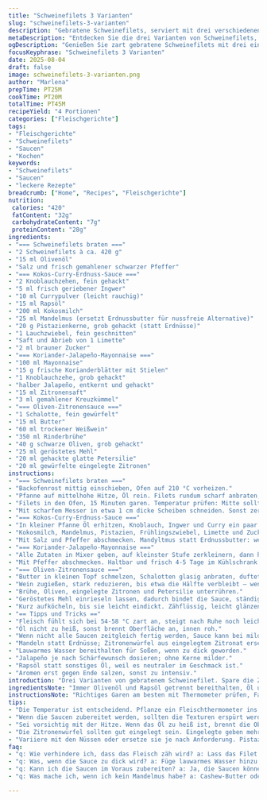 ```yaml
---
title: "Schweinefilets 3 Varianten"
slug: "schweinefilets-3-varianten"
description: "Gebratene Schweinefilets, serviert mit drei verschiedenen Saucen: Kokos-Curry mit Erdnüssen, Koriander-Jalapeño-Mayonnaise und Oliven-Zitronen-Sauce. Alle Komponenten sind leicht abgewandelt, zwei Zutaten getauscht, um Akzente zu setzen und mehr Tiefe zu bringen. Ein Gericht ohne Nüsse und Laktose, gut abgestimmt auf Aroma, Textur und Farbe. Gemacht für 4 Personen, mit praktischen Tipps und sinnlichen Hinweisen zum perfekten Garen und Ausruhen des Fleisches."
metaDescription: "Entdecken Sie die drei Varianten von Schweinefilets, perfekt zubereitet mit aufregenden Saucen. Ideal für ein besonderes Dinner."
ogDescription: "Genießen Sie zart gebratene Schweinefilets mit drei einzigartigen Saucen. Ein Rezept für besondere Anlässe."
focusKeyphrase: "Schweinefilets 3 Varianten"
date: 2025-08-04
draft: false
image: schweinefilets-3-varianten.png
author: "Marlena"
prepTime: PT25M
cookTime: PT20M
totalTime: PT45M
recipeYield: "4 Portionen"
categories: ["Fleischgerichte"]
tags:
- "Fleischgerichte"
- "Schweinefilets"
- "Saucen"
- "Kochen"
keywords:
- "Schweinefilets"
- "Saucen"
- "leckere Rezepte"
breadcrumb: ["Home", "Recipes", "Fleischgerichte"]
nutrition: 
 calories: "420"
 fatContent: "32g"
 carbohydrateContent: "7g"
 proteinContent: "28g"
ingredients:
- "=== Schweinefilets braten ==="
- "2 Schweinefilets à ca. 420 g"
- "15 ml Olivenöl"
- "Salz und frisch gemahlener schwarzer Pfeffer"
- "=== Kokos-Curry-Erdnuss-Sauce ==="
- "2 Knoblauchzehen, fein gehackt"
- "5 ml frisch geriebener Ingwer"
- "10 ml Currypulver (leicht rauchig)"
- "15 ml Rapsöl"
- "200 ml Kokosmilch"
- "25 ml Mandelmus (ersetzt Erdnussbutter für nussfreie Alternative)"
- "20 g Pistazienkerne, grob gehackt (statt Erdnüsse)"
- "1 Lauchzwiebel, fein geschnitten"
- "Saft und Abrieb von 1 Limette"
- "2 ml brauner Zucker"
- "=== Koriander-Jalapeño-Mayonnaise ==="
- "100 ml Mayonnaise"
- "15 g frische Korianderblätter mit Stielen"
- "1 Knoblauchzehe, grob gehackt"
- "halber Jalapeño, entkernt und gehackt"
- "15 ml Zitronensaft"
- "3 ml gemahlener Kreuzkümmel"
- "=== Oliven-Zitronensauce ==="
- "1 Schalotte, fein gewürfelt"
- "15 ml Butter"
- "60 ml trockener Weißwein"
- "350 ml Rinderbrühe"
- "40 g schwarze Oliven, grob gehackt"
- "25 ml geröstetes Mehl"
- "20 ml gehackte glatte Petersilie"
- "20 ml gewürfelte eingelegte Zitronen"
instructions:
- "=== Schweinefilets braten ==="
- "Backofenrost mittig einschieben, Ofen auf 210 °C vorheizen."
- "Pfanne auf mittelhohe Hitze, Öl rein. Filets rundum scharf anbraten, bis sie goldbraun und leicht knusprig sind – hörst du das Knistern? Sofort salzen, pfeffern."
- "Filets in den Ofen, 15 Minuten garen. Temperatur prüfen: Mitte sollte 58 °C zeigen – zu trocken vermeiden! Fleisch aus der Pfanne nehmen, locker in Alufolie wickeln, 7 Minuten ruhen lassen. Das lässt die Säfte sich verteilen, sonst wird’s zäh."
- "Mit scharfem Messer in etwa 1 cm dicke Scheiben schneiden. Sonst zerfällt es oder ist zu roh innen."
- "=== Kokos-Curry-Erdnuss-Sauce ==="
- "In kleiner Pfanne Öl erhitzen, Knoblauch, Ingwer und Curry ein paar Sekunden anschwitzen – merk das Aroma, das nach Ingwer und Curry duftet."
- "Kokosmilch, Mandelmus, Pistazien, Frühlingszwiebel, Limette und Zucker einrühren. Aufkochen, dann kleine Hitze, leicht köcheln lassen für 6-8 Minuten. Die Sauce dickt ein, wird cremig; nicht zu dick, soll gut über Fleisch fließen."
- "Mit Salz und Pfeffer abschmecken. Mandyltmus statt Erdnussbutter: weniger süß, mildere Nussnote, passt gut bei Allergien."
- "=== Koriander-Jalapeño-Mayonnaise ==="
- "Alle Zutaten in Mixer geben, auf kleinster Stufe zerkleinern, dann höher drehen, bis cremig und homogen."
- "Mit Pfeffer abschmecken. Haltbar und frisch 4-5 Tage im Kühlschrank. Perfekt als Dip oder Klecks auf Fleisch."
- "=== Oliven-Zitronensauce ==="
- "Butter in kleinen Topf schmelzen, Schalotten glasig anbraten, duftet nach Süße."
- "Wein zugießen, stark reduzieren, bis etwa die Hälfte verbleibt – weniger flüssig, intensiver."
- "Brühe, Oliven, eingelegte Zitronen und Petersilie unterrühren."
- "Geröstetes Mehl einrieseln lassen, dadurch bindet die Sauce, ständig rühren, Klümpchen vermeiden."
- "Kurz aufköcheln, bis sie leicht eindickt. Zähflüssig, leicht glänzend; nicht zu süß, schön würzig."
- "== Tipps und Tricks =="
- "Fleisch fühlt sich bei 54-58 °C zart an, steigt nach Ruhe noch leicht."
- "Öl nicht zu heiß, sonst brennt Oberfläche an, innen roh."
- "Wenn nicht alle Saucen zeitgleich fertig werden, Sauce kann bei milder Hitze warm gehalten werden."
- "Mandeln statt Erdnüsse; Zitronenwürfel aus eingelegtem Zitronat ersetzen frische Zitrone und geben Süße."
- "Lauwarmes Wasser bereithalten für Soßen, wenn zu dick geworden."
- "Jalapeño je nach Schärfewunsch dosieren; ohne Kerne milder."
- "Rapsöl statt sonstiges Öl, weil es neutraler im Geschmack ist."
- "Aromen erst gegen Ende salzen, sonst zu intensiv."
introduction: "Drei Varianten von gebratenem Schweinefilet. Spare die Zeit nicht bei der Hitze an der Pfanne, sonst verdunstet das Fleischwasser nicht richtig. Unterschiedliche Saucen bringen Texturen – cremig mit Kokos, frisch und pikant mit Koriander-Jalapeño oder würzig-erdig mit Oliven. Keine Nüsse im klassischen Sinne, deshalb Mandelmus und Pistazien statt Erdnüssen – probiert, keine Katastrophe. Limette bringt Spannung. Lässt sich gut vorbereiten, was ich liebe. Im Geschmack vielschichtig, für unterschiedliche Gäste die passende Variante."
ingredientsNote: "Immer Olivenöl und Rapsöl getrennt bereithalten, Öl und Butter nicht verwechseln, da Butter mehr Aroma gibt, aber brennt schneller. Verwende frischen Ingwer, sonst schleichen sich bittere Noten ein. Überraschend: Mandelmus funktioniert super, gibt tolle Cremigkeit ohne Erdnussallergierisiko. Zitronen eingelegt statt frisch – Textur ist überraschend, intensiviert Geschmack. Schalotten geben feine Süße, nicht mit Zwiebeln verwechseln. Frische Kräuter kurz vor dem Servieren waschen, sie verlieren sonst Aroma. Mayonnaise kannst du aus Ei, Senf und Öl selber machen, gibt mehr Haltbarkeit und Geschmackstiefe."
instructionsNote: "Richtiges Garen am besten mit Thermometer prüfen, Farbe und Druck prüfen auf Saftigkeit. Ruhen lassen nicht überspringen, sonst tritt viel Saft aus. Saucen nacheinander zubereiten, um die Hitze kontrolliert zu steuern. Sauce eindicken testest du am besten, indem du sie mit einem Löffel in der Pfanne leicht nach oben hebst, Tropfen sollten langsam fallen. Aufpassen beim Curry: Nicht zu lang anrösten, sonst verbrennt Gewürz. Knoblauch erst später dazu, sonst bitter. Jalapeño entkernt für weniger Schärfe, in kleinen Mengen probieren. Beim Saucen binden nicht zu viel Mehl, das schmeckt mehlig und zerstört Konsistenz."
tips:
- "Die Temperatur ist entscheidend. Pflanze ein Fleischthermometer ins Filet, um 58 °C zu erreichen. Vor dem Garen sollte alles bereit sein. Vorheizen schont die Zeit. Das Gemüse muss knackig bleiben."
- "Wenn die Saucen zubereitet werden, sollten die Texturen erspürt werden. Kokos-Curry wird cremig, die Mayonnaise frisch und die Oliven-Zitronensauce wird dickflüssig. Prepare for changing aromas."
- "Sei vorsichtig mit der Hitze. Wenn das Öl zu heiß ist, brennt die Oberfläche an. Beginne mit mittlerer Hitze und reduziere allmählich. Konzentrieren auf das Aroma der Gewürze."
- "Die Zitronenwürfel sollten gut eingelegt sein. Eingelegte geben mehr Süße und Textur als frische. Schalotten statt Zwiebeln bringen süße, intensivere Noten. Unterschiede sind wichtig."
- "Variiere mit den Nüssen oder ersetze sie je nach Anforderung. Pistazien sind eine geniale Alternative. Sie sind weniger süß und haben dennoch auch eine gute Biss-Textur. Probiere verschiedene Kombinationen."
faq:
- "q: Wie verhindere ich, dass das Fleisch zäh wird? a: Lass das Filet stets 7 Minuten ruhen. Die Säfte verteilen sich, es wird saftiger. Überprüfe mit einem Thermometer die Temperatur."
- "q: Was, wenn die Sauce zu dick wird? a: Füge lauwarmes Wasser hinzu. Das gleichmäßige Rühren sorgt für die richtige Konsistenz. Es sollte geschmeidig sein. Bei Bedarf wie ein Gefühl steuern."
- "q: Kann ich die Saucen im Voraus zubereiten? a: Ja, die Saucen können bis zu fünf Tage im Kühlschrank aufbewahrt werden. Mische sie erst kurz vor dem Servieren und erhitze erneut bei niedriger Temperatur."
- "q: Was mache ich, wenn ich kein Mandelmus habe? a: Cashew-Butter oder Tahini können ebenso verwendet werden. Umrühren und ausprobieren, bis der gewünschte Geschmack erreicht ist. Keine Angst vor Anpassungen."

---
```

